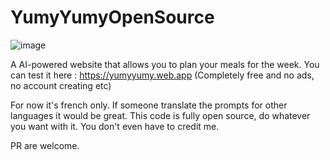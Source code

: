 # YumyYumyOpenSource
![image](https://github.com/user-attachments/assets/b98000e3-37b7-493d-a8b4-92908332f372)

A AI-powered website that allows you to plan your meals for the week. You can test it here : https://yumyyumy.web.app (Completely free and no ads, no account creating etc)

For now it's french only. If someone translate the prompts for other languages it would be great. 
This code is fully open source, do whatever you want with it. You don't even have to credit me.

PR are welcome.

